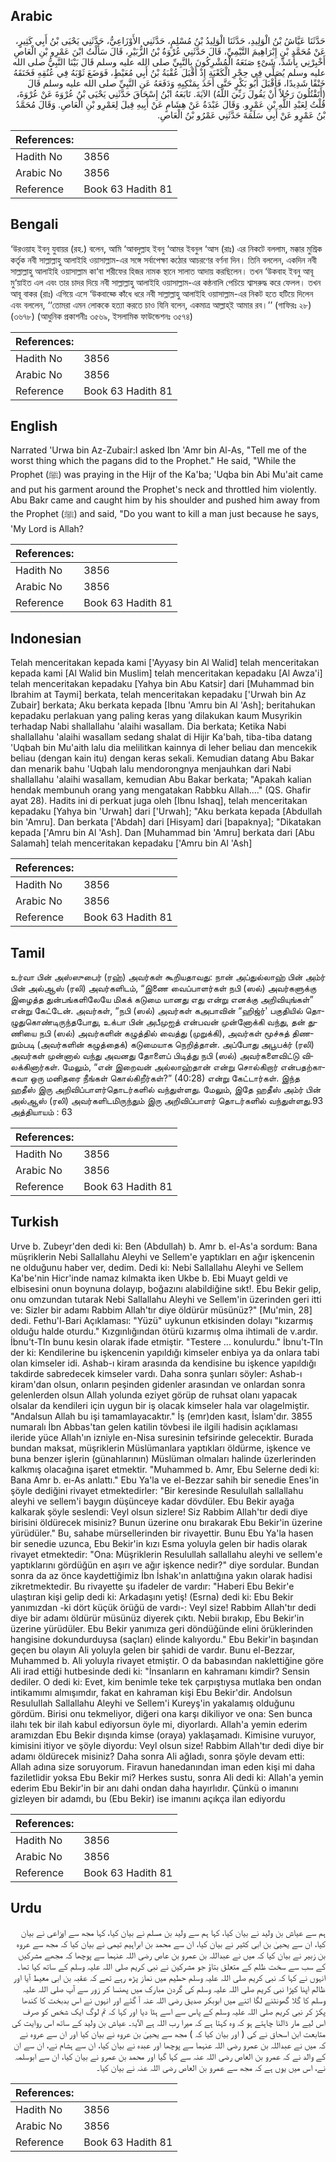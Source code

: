 ## Arabic


<div dir="rtl" lang="ar" style={{fontSize:'larger',backgroundColor:'#f8f9fa',padding:20}}>
حَدَّثَنَا عَيَّاشُ بْنُ الْوَلِيدِ، حَدَّثَنَا الْوَلِيدُ بْنُ مُسْلِمٍ، حَدَّثَنِي الأَوْزَاعِيُّ، حَدَّثَنِي يَحْيَى بْنُ أَبِي كَثِيرٍ، عَنْ مُحَمَّدِ بْنِ إِبْرَاهِيمَ التَّيْمِيِّ، قَالَ حَدَّثَنِي عُرْوَةُ بْنُ الزُّبَيْرِ، قَالَ سَأَلْتُ ابْنَ عَمْرِو بْنِ الْعَاصِ أَخْبِرْنِي بِأَشَدِّ، شَىْءٍ صَنَعَهُ الْمُشْرِكُونَ بِالنَّبِيِّ صلى الله عليه وسلم قَالَ بَيْنَا النَّبِيُّ صلى الله عليه وسلم يُصَلِّي فِي حِجْرِ الْكَعْبَةِ إِذْ أَقْبَلَ عُقْبَةُ بْنُ أَبِي مُعَيْطٍ، فَوَضَعَ ثَوْبَهُ فِي عُنُقِهِ فَخَنَقَهُ خَنْقًا شَدِيدًا، فَأَقْبَلَ أَبُو بَكْرٍ حَتَّى أَخَذَ بِمَنْكِبِهِ وَدَفَعَهُ عَنِ النَّبِيِّ صلى الله عليه وسلم قَالَ ‏(‏أَتَقْتُلُونَ رَجُلاً أَنْ يَقُولَ رَبِّيَ اللَّهُ‏)‏ الآيَةَ‏.‏ تَابَعَهُ ابْنُ إِسْحَاقَ حَدَّثَنِي يَحْيَى بْنُ عُرْوَةَ عَنْ عُرْوَةَ، قُلْتُ لِعَبْدِ اللَّهِ بْنِ عَمْرٍو‏.‏ وَقَالَ عَبْدَةُ عَنْ هِشَامٍ عَنْ أَبِيهِ قِيلَ لِعَمْرِو بْنِ الْعَاصِ‏.‏ وَقَالَ مُحَمَّدُ بْنُ عَمْرٍو عَنْ أَبِي سَلَمَةَ حَدَّثَنِي عَمْرُو بْنُ الْعَاصِ‏.‏
</div>
<div style={{backgroundColor:'#f8f9fa',padding:20, marginBottom: 10}}><table> <thead> <tr> <th>References:</th> <th></th> </tr> </thead> <tbody><tr><td>Hadith No</td><td>3856</td></tr><tr><td>Arabic No</td><td>3856</td></tr><tr><td>Reference</td><td>Book 63 Hadith 81</td></tr></tbody></table></div>

## Bengali


<div dir="ltr" lang="bn" style={{fontSize:'larger',backgroundColor:'#f8f9fa',padding:20}}>
‘উরওয়াহ ইবনু যুবায়র (রহ.) বলেন, আমি ‘আবদুল্লাহ ইবনু ‘আমর ইবনুল ‘আস (রাঃ) এর নিকটে বললাম, মক্কার মুশ্রিক কর্তৃক নবী সাল্লাল্লাহু আলাইহি ওয়াসাল্লাম-এর সঙ্গে সর্বাপেক্ষা কঠোর আচরণের বর্ণনা দিন। তিনি বললেন, একদিন নবী সাল্লাল্লাহু আলাইহি ওয়াসাল্লাম কা‘বা শরীফের হিজর নামক স্থানে সালাত আদায় করছিলেন। তখন ‘উকবাহ ইবনু আবূ মু‘য়াইত এল এবং তার চাদর দিয়ে নবী সাল্লাল্লাহু আলাইহি ওয়াসাল্লাম-এর কন্ঠনালি পেচিয়ে শ্বাসরুদ্ধ করে ফেলল। তখন আবূ বাকর (রাঃ) এগিয়ে এসে ‘উকবাহ্কে কাঁধে ধরে নবী সাল্লাল্লাহু আলাইহি ওয়াসাল্লাম-এর নিকট হতে হটিয়ে দিলেন এবং বললেন, ‘‘তোমরা এমন লোককে হত্যা করতে চাও যিনি বলেন, একমাত্র আল্লাহ্ই আমার রব।’’ (গাফিরঃ ২৮) (৩৬৭৮) (আধুনিক প্রকাশনীঃ ৩৫৬৯, ইসলামিক ফাউন্ডেশনঃ ৩৫৭৪)
</div>
<div style={{backgroundColor:'#f8f9fa',padding:20, marginBottom: 10}}><table> <thead> <tr> <th>References:</th> <th></th> </tr> </thead> <tbody><tr><td>Hadith No</td><td>3856</td></tr><tr><td>Arabic No</td><td>3856</td></tr><tr><td>Reference</td><td>Book 63 Hadith 81</td></tr></tbody></table></div>

## English


<div dir="ltr" lang="en" style={{fontSize:'larger',backgroundColor:'#f8f9fa',padding:20}}>
Narrated 'Urwa bin Az-Zubair:I asked Ibn 'Amr bin Al-As, "Tell me of the worst thing which the pagans did to the Prophet." He said, "While the Prophet (ﷺ) was praying in the Hijr of the Ka'ba; 'Uqba bin Abi Mu'ait came and put his garment around the Prophet's neck and throttled him violently. Abu Bakr came and caught him by his shoulder and pushed him away from the Prophet (ﷺ) and said, "Do you want to kill a man just because he says, 'My Lord is Allah?
</div>
<div style={{backgroundColor:'#f8f9fa',padding:20, marginBottom: 10}}><table> <thead> <tr> <th>References:</th> <th></th> </tr> </thead> <tbody><tr><td>Hadith No</td><td>3856</td></tr><tr><td>Arabic No</td><td>3856</td></tr><tr><td>Reference</td><td>Book 63 Hadith 81</td></tr></tbody></table></div>

## Indonesian


<div dir="ltr" lang="id" style={{fontSize:'larger',backgroundColor:'#f8f9fa',padding:20}}>
Telah menceritakan kepada kami ['Ayyasy bin Al Walid] telah menceritakan kepada kami [Al Walid bin Muslim] telah menceritakan kepadaku [Al Awza'i] telah menceritakan kepadaku [Yahya bin Abu Katsir] dari [Muhammad bin Ibrahim at Taymi] berkata, telah menceritakan kepadaku ['Urwah bin Az Zubair] berkata; Aku berkata kepada [Ibnu 'Amru bin Al 'Ash]; beritahukan kepadaku perlakuan yang paling keras yang dilakukan kaum Musyrikin terhadap Nabi shallallahu 'alaihi wasallam. Dia berkata; Ketika Nabi shallallahu 'alaihi wasallam sedang shalat di Hijir Ka'bah, tiba-tiba datang 'Uqbah bin Mu'aith lalu dia melilitkan kainnya di leher beliau dan mencekik beliau (dengan kain itu) dengan keras sekali. Kemudian datang Abu Bakar dan menarik bahu 'Uqbah lalu mendorongnya menjauhkan dari Nabi shallallahu 'alaihi wasallam, kemudian Abu Bakar berkata; "Apakah kalian hendak membunuh orang yang mengatakan Rabbku Allah...." (QS. Ghafir ayat 28). Hadits ini di perkuat juga oleh [Ibnu Ishaq], telah menceritakan kepadaku [Yahya bin 'Urwah] dari ['Urwah]; "Aku berkata kepada [Abdullah bin 'Amru]. Dan berkata ['Abdah] dari [Hisyam] dari [bapaknya]; "Dikatakan kepada ['Amru bin Al 'Ash]. Dan [Muhammad bin 'Amru] berkata dari [Abu Salamah] telah menceritakan kepadaku ['Amru bin Al 'Ash]
</div>
<div style={{backgroundColor:'#f8f9fa',padding:20, marginBottom: 10}}><table> <thead> <tr> <th>References:</th> <th></th> </tr> </thead> <tbody><tr><td>Hadith No</td><td>3856</td></tr><tr><td>Arabic No</td><td>3856</td></tr><tr><td>Reference</td><td>Book 63 Hadith 81</td></tr></tbody></table></div>

## Tamil


<div dir="ltr" lang="ta" style={{fontSize:'larger',backgroundColor:'#f8f9fa',padding:20}}>
உர்வா பின் அஸ்ஸுபைர் (ரஹ்) அவர்கள் கூறியதாவது: நான் அப்துல்லாஹ் பின் அம்ர் பின் அல்ஆஸ் (ரலி) அவர்களிடம், “இணை வைப்பாளர்கள் நபி (ஸல்) அவர்களுக்கு இழைத்த துன்பங்களிலேயே மிகக் கடுமை யானது எது என்று எனக்கு அறிவியுங்கள்” என்று கேட்டேன். அவர்கள், “நபி (ஸல்) அவர்கள் கஅபாவின் “ஹிஜ்ர்' பகுதியில் தொழுதுகொண்டிருந்தபோது, உக்பா பின் அபீமுஐத் என்பவன் முன்னோக்கி வந்து, தன் துணியை நபி (ஸல்) அவர்களின் கழுத்தில் வைத்து (முறுக்கி), அவர்கள் மூச்சுத் திணறும்படி (அவர்களின் கழுத்தைக்) கடுமையாக நெறித்தான். அப்போது அபூபக்ர் (ரலி) அவர்கள் முன்னால் வந்து அவனது தோளைப் பிடித்து நபி (ஸல்) அவர்களைவிட்டு விலக்கினார்கள். மேலும், “என் இறைவன் அல்லாஹ்தான் என்று சொல்கிறார் என்பதற்காகவா ஒரு மனிதரை நீங்கள் கொல்கிறீர்கள்?” (40:28) என்று கேட்டார்கள். இந்த ஹதீஸ் இரு அறிவிப்பாளர்தொடர்களில் வந்துள்ளது. மேலும், இதே ஹதீஸ் அம்ர் பின் அல்ஆஸ் (ரலி) அவர்களிடமிருந்தும் இரு அறிவிப்பாளர் தொடர்களில் வந்துள்ளது.93 அத்தியாயம் : 63
</div>
<div style={{backgroundColor:'#f8f9fa',padding:20, marginBottom: 10}}><table> <thead> <tr> <th>References:</th> <th></th> </tr> </thead> <tbody><tr><td>Hadith No</td><td>3856</td></tr><tr><td>Arabic No</td><td>3856</td></tr><tr><td>Reference</td><td>Book 63 Hadith 81</td></tr></tbody></table></div>

## Turkish


<div dir="ltr" lang="tr" style={{fontSize:'larger',backgroundColor:'#f8f9fa',padding:20}}>
Urve b. Zubeyr'den dedi ki: Ben (Abdullah) b. Amr b. el-As'a sordum: Bana müşriklerin Nebi Sallallahu Aleyhi ve Sellem'e yaptıkları en ağır işkencenin ne olduğunu haber ver, dedim. Dedi ki: Nebi Sallallahu Aleyhi ve Sellem Ka'be'nin Hicr'inde namaz kılmakta iken Ukbe b. Ebi Muayt geldi ve elbisesini onun boynuna dolayıp, boğazını alabildiğine sıkt!. Ebu Bekir gelip, onu omzundan tutarak Nebi Sallallahu Aleyhi ve Sellem'in üzerinden geri itti ve: Sizler bir adamı Rabbim Allah'tır diye öldürür müsünüz?" [Mu'min, 28] dedi. Fethu'l-Bari Açıklaması: "Yüzü" uykunun etkisinden dolayı "kızarmış olduğu halde oturdu." Kızgınlığından ötürü kızarmış olma ihtimali de v.ardır. İbnu't-TIn bunu kesin olarak ifade etmiştir. "Testere ... konulurdu." İbnu't-TIn der ki: Kendilerine bu işkencenin yapıldığı kimseler enbiya ya da onlara tabi olan kimseler idi. Ashab-ı kiram arasında da kendisine bu işkence yapıldığı takdirde sabredecek kimseler vardı. Daha sonra şunları söyler: Ashab-ı kiram'dan olsun, onların peşinden gidenler arasından ve onlardan sonra gelenlerden olsun Allah yolunda eziyet görüp de ruhsat olanı yapacak olsalar da kendileri için uygun bir iş olacak kimseler hala var olagelmiştir. "Andalsun Allah bu işi tamamlayacaktır." İş (emr)den kasıt, İslam'dır. 3855 numaralı İbn Abbas'tan gelen katilin tövbesi ile ilgili hadisin açıklaması ileride yüce Allah'ın izniyle en-Nisa suresinin tefsirinde gelecektir. Burada bundan maksat, müşriklerin Müslümanlara yaptıkları öldürme, işkence ve buna benzer işlerin (günahlarının) Müslüman olmaları halinde üzerlerinden kalkmış olacağına işaret etmektir. "Muhammed b. Amr, Ebu Selerne dedi ki: Bana Amr b. eı-As anlattı." Ebu Ya'la ve el-Bezzar sahih bir senedie Enes'in şöyle dediğini rivayet etmektedirler: "Bir keresinde Resulullah sallallahu aleyhi ve sellem'i baygın düşünceye kadar dövdüler. Ebu Bekir ayağa kalkarak şöyle seslendi: Veyl olsun sizlere! Siz Rabbim Allah'tır dedi diye birisini öldürecek misiniz? Bunun üzerine onu bırakarak Ebu Bekir'in üzerine yürüdüler." Bu, sahabe mürsellerinden bir rivayettir. Bunu Ebu Ya'la hasen bir senedie uzunca, Ebu Bekir'in kızı Esma yoluyla gelen bir hadis olarak rivayet etmektedir: "Ona: Müşriklerin Resulullah sallallahu aleyhi ve sellem'e yaptıklarını gördüğün en aşırı ve ağır işkence nedir?" diye sordular. Bundan sonra da az önce kaydettiğimiz İbn İshak'ın anlattığına yakın olarak hadisi zikretmektedir. Bu rivayette şu ifadeler de vardır: "Haberi Ebu Bekir'e ulaştıran kişi gelip dedi ki: Arkadaşını yetiş! (Esrna) dedi ki: Ebu Bekir yanımızdan -ki dört küçük örüğü de vardı-: Veyl size! Rabbim Allah'tır dedi diye bir adamı öldürür müsünüz diyerek çıktı. Nebii bırakıp, Ebu Bekir'in üzerine yürüdüler. Ebu Bekir yanımıza geri döndüğünde elini örüklerinden hangisine dokundurduysa (saçları) elinde kalıyordu." Ebu Bekir'in başından geçen bu olayın Ali yoluyla gelen bir şahidi de vardır. Bunu el-Bezzar, Muhammed b. Ali yoluyla rivayet etmiştir. O da babasından naklettiğine göre Ali irad ettiği hutbesinde dedi ki: "İnsanların en kahramanı kimdir? Sensin dediler. O dedi ki: Evet, kim benimle teke tek çarpıştıysa mutlaka ben ondan intikamımı almışımdır, fakat en kahraman kişi Ebu Bekir'dir. Andolsun ResuluIlah Sallallahu Aleyhi ve Sellem'i Kureyş'in yakalamış olduğunu gördüm. Birisi onu tekmeliyor, diğeri ona karşı dikiliyor ve ona: Sen bunca ilahı tek bir ilah kabul ediyorsun öyle mi, diyorlardı. Allah'a yemin ederim aramızdan Ebu Bekir dışında kimse (oraya) yaklaşamadı. Kimisine vuruyor, kimisini itiyor ve şöyle diyordu: Veyl olsun size! Rabbim Allah'tır dedi diye bir adamı öldürecek misiniz? Daha sonra Ali ağladı, sonra şöyle devam etti: Allah adına size soruyorum. Firavun hanedanından iman eden kişi mi daha faziletlidir yoksa Ebu Bekir mi? Herkes sustu, sonra Ali dedi ki: Allah'a yemin ederim Ebu Bekir'in bir anı dahi ondan daha hayırlıdır. Çünkü o imanını gizleyen bir adamdı, bu (Ebu Bekir) ise imanını açıkça ilan ediyordu
</div>
<div style={{backgroundColor:'#f8f9fa',padding:20, marginBottom: 10}}><table> <thead> <tr> <th>References:</th> <th></th> </tr> </thead> <tbody><tr><td>Hadith No</td><td>3856</td></tr><tr><td>Arabic No</td><td>3856</td></tr><tr><td>Reference</td><td>Book 63 Hadith 81</td></tr></tbody></table></div>

## Urdu


<div dir="rtl" lang="ur" style={{fontSize:'larger',backgroundColor:'#f8f9fa',padding:20}}>
ہم سے عیاش بن ولید نے بیان کیا، کہا ہم سے ولید بن مسلم نے بیان کیا، کہا مجھ سے اوزاعی نے بیان کیا، ان سے یحییٰ بن ابی کثیر نے بیان کیا، ان سے محمد بن ابراہیم تیمی نے بیان کیا کہ مجھ سے عروہ بن زبیر نے بیان کیا کہ میں نے عبداللہ بن عمرو بن عاص رضی اللہ عنہما سے پوچھا کہ مجھے مشرکیں کے سب سے سخت ظلم کے متعلق بتاؤ جو مشرکین نے نبی کریم صلی اللہ علیہ وسلم کے ساتھ کیا تھا۔ انہوں نے کہا کہ نبی کریم صلی اللہ علیہ وسلم حطیم میں نماز پڑھ رہے تھے کہ عقبہ بن ابی معیط آیا اور ظالم اپنا کپڑا نبی کریم صلی اللہ علیہ وسلم کی گردن مبارک میں پھنسا کر زور سے آپ صلی اللہ علیہ وسلم کا گلا گھونٹنے لگا اتنے میں ابوبکر صدیق رضی اللہ عنہ آ گئے اور انہوں نے اس بدبخت کا کندھا پکڑ کر نبی کریم صلی اللہ علیہ وسلم کے پاس سے اسے ہٹا دیا اور کہا کہ تم لوگ ایک شخص کو صرف اس لیے مار ڈالنا چاہتے ہو کہ وہ کہتا ہے کہ میرا رب اللہ ہے الآیۃ۔ عیاش بن ولید کے ساتھ اس روایت کی متابعت ابن اسحاق نے کی ( اور بیان کیا کہ ) مجھ سے یحییٰ بن عروہ نے بیان کیا اور ان سے عروہ نے کہ میں نے عبداللہ بن عمرو رضی اللہ عنہما سے پوچھا اور عبدہ نے بیان کیا، ان سے ہشام نے، ان سے ان کے والد نے کہ عمرو بن العاص رضی اللہ عنہ سے کہا گیا اور محمد بن عمرو نے بیان کیا، ان سے ابوسلمہ نے، اس میں یوں ہے کہ مجھ سے عمرو بن العاص رضی اللہ عنہ نے بیان کیا۔
</div>
<div style={{backgroundColor:'#f8f9fa',padding:20, marginBottom: 10}}><table> <thead> <tr> <th>References:</th> <th></th> </tr> </thead> <tbody><tr><td>Hadith No</td><td>3856</td></tr><tr><td>Arabic No</td><td>3856</td></tr><tr><td>Reference</td><td>Book 63 Hadith 81</td></tr></tbody></table></div>